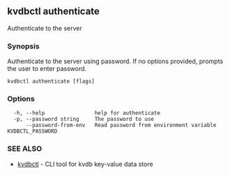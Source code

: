 ## kvdbctl authenticate

Authenticate to the server

### Synopsis

Authenticate to the server using password. If no options provided, prompts the user to enter password.

```
kvdbctl authenticate [flags]
```

### Options

```
  -h, --help                help for authenticate
  -p, --password string     The password to use
      --password-from-env   Read password from environment variable KVDBCTL_PASSWORD
```

### SEE ALSO

* [kvdbctl](kvdbctl.md)	 - CLI tool for kvdb key-value data store

